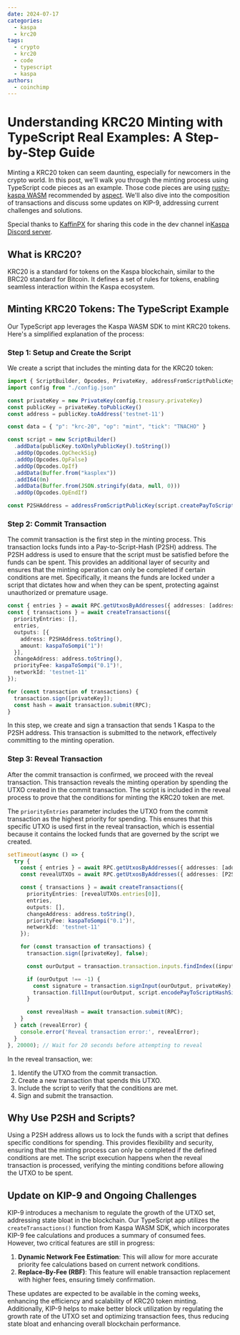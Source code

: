 ```yaml
---
date: 2024-07-17
categories:
  - kaspa
  - krc20
tags:
  - crypto
  - krc20
  - code
  - typescript
  - kaspa
authors:
  - coinchimp
---
```


# Understanding KRC20 Minting with TypeScript Real Examples: A Step-by-Step Guide

Minting a KRC20 token can seem daunting, especially for newcomers in the crypto world. In this post, we'll walk you through the minting process using TypeScript code pieces as an example. Those code pieces are using [rusty-kaspa WASM](https://kaspa.aspectron.org/nightly/downloads/) recommended by [aspect](https://www.linkedin.com/in/anton-yemelyanov/). We'll also dive into the composition of transactions and discuss some updates on KIP-9, addressing current challenges and solutions.

Special thanks to [KaffinPX](https://x.com/KaffinPX) for sharing this code in the dev channel in[Kaspa Discord server](http://discord.gg/kaspa).

## What is KRC20?

KRC20 is a standard for tokens on the Kaspa blockchain, similar to the BRC20 standard for Bitcoin. It defines a set of rules for tokens, enabling seamless interaction within the Kaspa ecosystem.

## Minting KRC20 Tokens: The TypeScript Example

Our TypeScript app leverages the Kaspa WASM SDK to mint KRC20 tokens. Here's a simplified explanation of the process:

### Step 1: Setup and Create the Script

We create a script that includes the minting data for the KRC20 token:

```typescript
import { ScriptBuilder, Opcodes, PrivateKey, addressFromScriptPublicKey } from "./wasm/kaspa"
import config from "./config.json"

const privateKey = new PrivateKey(config.treasury.privateKey)
const publicKey = privateKey.toPublicKey()
const address = publicKey.toAddress('testnet-11')

const data = { "p": "krc-20", "op": "mint", "tick": "TNACHO" }

const script = new ScriptBuilder()
  .addData(publicKey.toXOnlyPublicKey().toString())
  .addOp(Opcodes.OpCheckSig)
  .addOp(Opcodes.OpFalse)
  .addOp(Opcodes.OpIf)
  .addData(Buffer.from("kasplex"))
  .addI64(0n)
  .addData(Buffer.from(JSON.stringify(data, null, 0)))
  .addOp(Opcodes.OpEndIf)

const P2SHAddress = addressFromScriptPublicKey(script.createPayToScriptHashScript(), 'testnet-11')!
```

### Step 2: Commit Transaction

The commit transaction is the first step in the minting process. This transaction locks funds into a Pay-to-Script-Hash (P2SH) address. The P2SH address is used to ensure that the script must be satisfied before the funds can be spent. This provides an additional layer of security and ensures that the minting operation can only be completed if certain conditions are met. Specifically, it means the funds are locked under a script that dictates how and when they can be spent, protecting against unauthorized or premature usage.

```typescript
const { entries } = await RPC.getUtxosByAddresses({ addresses: [address.toString()] });
const { transactions } = await createTransactions({
  priorityEntries: [],
  entries,
  outputs: [{
    address: P2SHAddress.toString(),
    amount: kaspaToSompi("1")!
  }],
  changeAddress: address.toString(),
  priorityFee: kaspaToSompi("0.1")!,
  networkId: 'testnet-11'
});

for (const transaction of transactions) {
  transaction.sign([privateKey]);
  const hash = await transaction.submit(RPC);
}
```

In this step, we create and sign a transaction that sends 1 Kaspa to the P2SH address. This transaction is submitted to the network, effectively committing to the minting operation.

### Step 3: Reveal Transaction

After the commit transaction is confirmed, we proceed with the reveal transaction. This transaction reveals the minting operation by spending the UTXO created in the commit transaction. The script is included in the reveal process to prove that the conditions for minting the KRC20 token are met.

The `priorityEntries` parameter includes the UTXO from the commit transaction as the highest priority for spending. This ensures that this specific UTXO is used first in the reveal transaction, which is essential because it contains the locked funds that are governed by the script we created.

```typescript
setTimeout(async () => {
  try {
    const { entries } = await RPC.getUtxosByAddresses({ addresses: [address.toString()] });
    const revealUTXOs = await RPC.getUtxosByAddresses({ addresses: [P2SHAddress.toString()] });

    const { transactions } = await createTransactions({
      priorityEntries: [revealUTXOs.entries[0]],
      entries,
      outputs: [],
      changeAddress: address.toString(),
      priorityFee: kaspaToSompi("0.1")!,
      networkId: 'testnet-11'
    });

    for (const transaction of transactions) {
      transaction.sign([privateKey], false);

      const ourOutput = transaction.transaction.inputs.findIndex((input) => input.signatureScript === '');

      if (ourOutput !== -1) {
        const signature = transaction.signInput(ourOutput, privateKey);
        transaction.fillInput(ourOutput, script.encodePayToScriptHashSignatureScript(signature));
      }

      const revealHash = await transaction.submit(RPC);
    }
  } catch (revealError) {
    console.error('Reveal transaction error:', revealError);
  }
}, 20000); // Wait for 20 seconds before attempting to reveal
```

In the reveal transaction, we:
1. Identify the UTXO from the commit transaction.
2. Create a new transaction that spends this UTXO.
3. Include the script to verify that the conditions are met.
4. Sign and submit the transaction.

## Why Use P2SH and Scripts?

Using a P2SH address allows us to lock the funds with a script that defines specific conditions for spending. This provides flexibility and security, ensuring that the minting process can only be completed if the defined conditions are met. The script execution happens when the reveal transaction is processed, verifying the minting conditions before allowing the UTXO to be spent.

## Update on KIP-9 and Ongoing Challenges

KIP-9 introduces a mechanism to regulate the growth of the UTXO set, addressing state bloat in the blockchain. Our TypeScript app utilizes the `createTransactions()` function from Kaspa WASM SDK, which incorporates KIP-9 fee calculations and produces a summary of consumed fees. However, two critical features are still in progress:

1. **Dynamic Network Fee Estimation**: This will allow for more accurate priority fee calculations based on current network conditions.
2. **Replace-By-Fee (RBF)**: This feature will enable transaction replacement with higher fees, ensuring timely confirmation.

These updates are expected to be available in the coming weeks, enhancing the efficiency and scalability of KRC20 token minting. Additionally, KIP-9 helps to make better block utilization by regulating the growth rate of the UTXO set and optimizing transaction fees, thus reducing state bloat and enhancing overall blockchain performance.